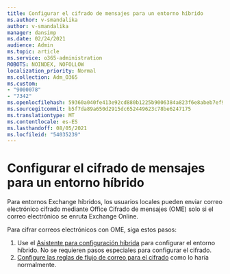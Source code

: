 ```yaml
---
title: Configurar el cifrado de mensajes para un entorno híbrido
ms.author: v-smandalika
author: v-smandalika
manager: dansimp
ms.date: 02/24/2021
audience: Admin
ms.topic: article
ms.service: o365-administration
ROBOTS: NOINDEX, NOFOLLOW
localization_priority: Normal
ms.collection: Adm_O365
ms.custom:
- "9000078"
- "7342"
ms.openlocfilehash: 59360a040fe413e92cd880b1225b9006384a823f6e8abeb7ef922949b9a874fd
ms.sourcegitcommit: b5f7da89a650d2915dc652449623c78be6247175
ms.translationtype: MT
ms.contentlocale: es-ES
ms.lasthandoff: 08/05/2021
ms.locfileid: "54035239"
---
```

# <a name="configure-message-encryption-for-a-hybrid-environment"></a>Configurar el cifrado de mensajes para un entorno híbrido

Para entornos Exchange híbridos, los usuarios locales pueden enviar correo electrónico cifrado mediante Office Cifrado de mensajes (OME) solo si el correo electrónico se enruta Exchange Online.

Para cifrar correos electrónicos con OME, siga estos pasos:

1. Use el [Asistente para configuración híbrida](https://docs.microsoft.com/Exchange/hybrid-configuration-wizard) para configurar el entorno híbrido. No se requieren pasos especiales para configurar el cifrado.
2. [Configure las reglas de flujo de correo para el cifrado](https://docs.microsoft.com/microsoft-365/compliance/define-mail-flow-rules-to-encrypt-email) como lo haría normalmente.


